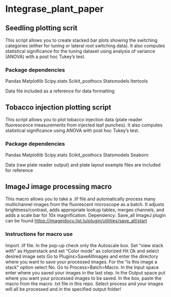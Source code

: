 # Integrase_plant_paper

## Seedling plotting scrit

This script allows you to create stacked bar plots showing the switching categories (either for tuning or lateral root switching data). It also computes statistical significance for the tuning dataset using analysis of variance (ANOVA) with a post hoc Tukey’s test.

### Package dependencies
Pandas
Matplotlib
Scipy.stats
Scikit_posthocs
Statsmodels
Itertools

Data file included as a reference for data formatting

## Tobacco injection plotting script

This script allows you to plot tobacco injection data (plate reader fluorescence measurements from injected leaf punches). It also computes statistical significance using ANOVA with post hoc Tukey’s test.

### Package dependencies
Pandas
Matplotlib
Scipy.stats
Scikit_posthocs
Statsmodels
Seaborn

Data (raw plate reader output) and plate layout example files are included for reference

## ImageJ image processing macro

This macro allows you to take a .lif file and automatically process many multichannel images from the fluorescent microscope as a batch. It adjusts brightness/contrast, adds appropriate lookup tables, merges channels, and adds a scale bar for 10x magnification.
Dependency: Save_all ImageJ plugin can be found https://imagejdocu.list.lu/plugin/utilities/save_all/start

### Instructions for macro use
Import .lif file. In the pop-up check only the Autoscale box. Set “view stack with” as Hyperstack and set “Color mode” as colorized
Hit Ok and select desired image sets
Go to Plugins>SaveAllImages and enter the directory where you want to save your processed images. For the “is this image a stack” option select No. 
Go to Process>Batch>Macro. In the Input space enter where you saved your images in the last step. In the Output space put where you want your processed images to be saved. In the box, paste the macro from the macro .txt file in this repo.
Select process and your images will all be processed and in the specified output folder!
